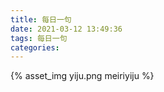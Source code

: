```yaml
---
title: 每日一句
date: 2021-03-12 13:49:36
tags: 每日一句
categories:
---
```

{% asset_img yiju.png meiriyiju %}
